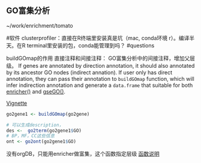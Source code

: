 ## GO富集分析
~/work/enrichment/tomato

#软件
clusterprofiler：直接在R终端里安装真是坑（mac, conda环境 r）。编译半天。在R terminal里安装的包，conda能管理到吗？ #questions 

buildGOmap的作用
直接注释和间接注释：
GO富集分析中的间接注释，增加父层级。
If genes are annotated by direction annotation, it should also annotated by its ancestor GO nodes (indirect annation). If user only has direct annotation, they can pass their annotation to `buildGOmap` function, which will infer indirection annotation and generate a `data.frame` that suitable for both [enricher()](https://rdrr.io/pkg/clusterProfiler/man/enricher.html) and [gseGO()](https://rdrr.io/pkg/clusterProfiler/man/gseGO.html).

[Vignette](https://yulab-smu.top/biomedical-knowledge-mining-book/clusterprofiler-go.html)


```r
go2gene1 <- buildGOmap(go2gene)

# 可以生成description，
des <-  go2term(go2gene1$GO)
# BP，MF，CC这些信息
ont <- go2ont(go2gene1$GO)
```

没有orgDB，只能用enricher做富集，这个函数指定层级
[函数说明]( https://bioconductor.org/packages/release/bioc/manuals/clusterProfiler/man/clusterProfiler.pdf)